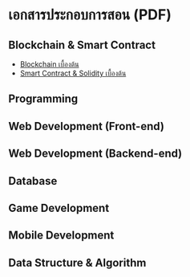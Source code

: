# เอกสารประกอบการสอน (PDF)

## Blockchain & Smart Contract
- [Blockchain เบื้องต้น](https://mega.nz/folder/rGZUjTiA#md0UpWEQLdYUVqljFn6YSQ)
- [Smart Contract & Solidity เบื้องต้น](https://mega.nz/folder/KCgmXL7D#6P0MWGJyVUU8hxUgXUEbFw)
## Programming

## Web Development (Front-end)

## Web Development (Backend-end)

## Database

## Game Development

## Mobile Development

## Data Structure & Algorithm

